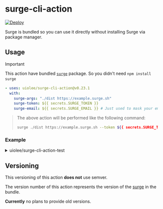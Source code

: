 # surge-cli-action

[![Deploy](https://github.com/uiolee/surge-cli-action-test/actions/workflows/deploy.yml/badge.svg?branch=main)](https://github.com/uiolee/surge-cli-action-test/actions/workflows/deploy.yml)

Surge is bundled so you can use it directly without installing Surge via package manager.

## Usage

> [!IMPORTANT]
> This action have bundled [`surge`](https://www.npmjs.com/package/surge) package.
> So you didn't need `npm install surge`

```yml
- uses: uiolee/surge-cli-action@v0.23.1
  with:
    surge-args: "./dist https://example.surge.sh"
    surge-token: ${{ secrets.SURGE_TOKEN }}
    surge-email: ${{ secrets.SURGE_EMAIL }} # Just used to mask your email address to prevent it from being displayed in the log of workflow.
```

> The above action will be performed like the following command:
>
> ```bash
> surge ./dist https://example.surge.sh --token ${{ secrets.SURGE_TOKEN }}
> ```

### Example

<details>

<summary>uiolee/surge-cli-action-test</summary>

[deploy.yml#L39-L44](https://github.com/uiolee/surge-cli-action-test/blob/cd8ccb702acebcd78fa8911d7f985fef49e1ad2d/.github/workflows/deploy.yml#L39-L44)

![](./image/showcase.webp)

</details>

## Versioning

This versioning of this action **does not** use semver.

The version number of this action represents the version of the [surge](https://www.npmjs.com/package/surge) in the bundle.

**Currently** no plans to provide old versions.
